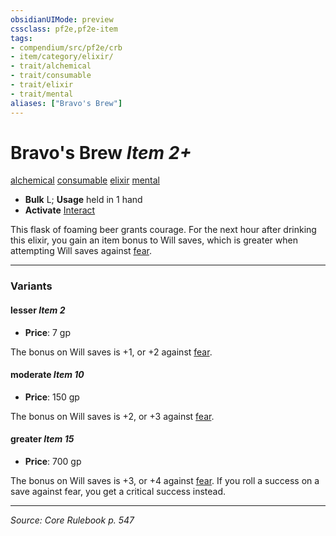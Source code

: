 ```yaml
---
obsidianUIMode: preview
cssclass: pf2e,pf2e-item
tags:
- compendium/src/pf2e/crb
- item/category/elixir/
- trait/alchemical
- trait/consumable
- trait/elixir
- trait/mental
aliases: ["Bravo's Brew"]
---
```

# Bravo's Brew *Item 2+*  
[alchemical](alchemical.md "Alchemical Item Trait")  [consumable](consumable.md "Consumable Item Trait")  [elixir](elixir.md "Elixir Item Trait")  [mental](mental.md "Mental Effect Trait")  

- **Bulk** L; **Usage** held in 1 hand
- **Activate** [Interact](interact.md)

This flask of foaming beer grants courage. For the next hour after drinking this elixir, you gain an item bonus to Will saves, which is greater when attempting Will saves against [fear](Reference/Rules/Traits/fear.md "Fear Effect Trait").

---

### Variants

#### lesser *Item 2*

- **Price**: 7 gp

The bonus on Will saves is +1, or +2 against [fear](Reference/Rules/Traits/fear.md "Fear Effect Trait").

#### moderate *Item 10*

- **Price**: 150 gp

The bonus on Will saves is +2, or +3 against [fear](Reference/Rules/Traits/fear.md "Fear Effect Trait").

#### greater *Item 15*

- **Price**: 700 gp

The bonus on Will saves is +3, or +4 against [fear](Reference/Rules/Traits/fear.md "Fear Effect Trait"). If you roll a success on a save against fear, you get a critical success instead.

---
*Source: Core Rulebook p. 547*